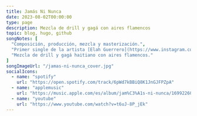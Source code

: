 ```yaml
---
title: Jamás Ni Nunca
date: 2023-08-02T00:00:00
type: page
description: Mezcla de drill y gagá con aires flamencos
topic: blog, hugo, github
songNotes: [
  "Composición, producción, mezcla y masterización.",
  "Primer single de la artista [Elah Guerrero](https://www.instagram.com/yautiaprieta/).",
  "Mezcla de drill y gagá haitiano con aires flamencos."
]
songImageUrl: "/jamas-ni-nunca_cover.jpg"
socialIcons:
  - name: "spotify"
    url: "https://open.spotify.com/track/6pWd7kBBiQ8K1JnGJFPZpA"
  - name: "applemusic"
    url: "https://music.apple.com/es/album/jam%C3%A1s-ni-nunca/1699226018"
  - name: "youtube"
    url: "https://www.youtube.com/watch?v=t6uJ-8P_jEk"
---
```

